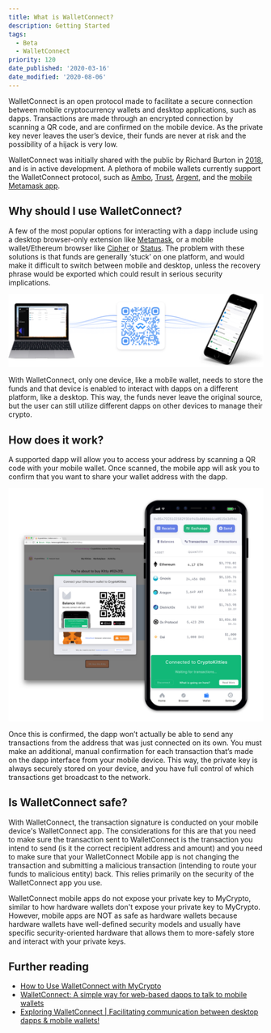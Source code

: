 ```yaml
---
title: What is WalletConnect?
description: Getting Started
tags:
  - Beta
  - WalletConnect
priority: 120
date_published: '2020-03-16'
date_modified: '2020-08-06'
---
```


WalletConnect is an open protocol made to facilitate a secure connection between mobile cryptocurrency wallets and desktop applications, such as dapps. Transactions are made through an encrypted connection by scanning a QR code, and are confirmed on the mobile device. As the private key never leaves the user’s device, their funds are never at risk and the possibility of a hijack is very low.

WalletConnect was initially shared with the public by Richard Burton in [2018](https://medium.com/balance-io/walletbridge-a-simple-way-for-web-based-dapps-to-talk-to-mobile-wallets-5c4015f1838c), and is in active development. A plethora of mobile wallets currently support the WalletConnect protocol, such as [Ambo](https://www.ambo.io/), [Trust](https://trustwallet.com/), [Argent](https://www.argent.xyz/), and the [mobile Metamask app](https://metamask.io/).

## Why should I use WalletConnect?

A few of the most popular options for interacting with a dapp include using a desktop browser-only extension like [Metamask](https://metamask.io/), or a mobile wallet/Ethereum browser like [Cipher](https://www.cipherbrowser.com/) or [Status](https://status.im/). The problem with these solutions is that funds are generally ‘stuck’ on one platform, and would make it difficult to switch between mobile and desktop, unless the recovery phrase would be exported which could result in serious security implications.

![QR code](../../assets/general-knowledge/ethereum-blockchain/what-is-walletconnect/qr-connection.png)

With WalletConnect, only one device, like a mobile wallet, needs to store the funds and that device is enabled to interact with dapps on a different platform, like a desktop. This way, the funds never leave the original source, but the user can still utilize different dapps on other devices to manage their crypto.

## How does it work?

A supported dapp will allow you to access your address by scanning a QR code with your mobile wallet. Once scanned, the mobile app will ask you to confirm that you want to share your wallet address with the dapp.

![CryptoKitties example](../../assets/general-knowledge/ethereum-blockchain/what-is-walletconnect/cryptokitties-example.png)

Once this is confirmed, the dapp won’t actually be able to send any transactions from the address that was just connected on its own. You must make an additional, manual confirmation for each transaction that’s made on the dapp interface from your mobile device. This way, the private key is always securely stored on your device, and you have full control of which transactions get broadcast to the network.

## Is WalletConnect safe?

With WalletConnect, the transaction signature is conducted on your mobile device's WalletConnect app. The considerations for this are that you need to make sure the transaction sent to WalletConnect is the transaction you intend to send (is it the correct recipient address and amount) and you need to make sure that your WalletConnect Mobile app is not changing the transaction and submitting a malicious transaction (intending to route your funds to malicious entity) back. This relies primarily on the security of the WalletConnect app you use.

WalletConnect mobile apps do not expose your private key to MyCrypto, similar to how hardware wallets don't expose your private key to MyCrypto. However, mobile apps are NOT as safe as hardware wallets because hardware wallets have well-defined security models and usually have specific security-oriented hardware that allows them to more-safely store and interact with your private keys.

## Further reading

* [How to Use WalletConnect with MyCrypto](/how-to/accessing-wallet/how-to-use-walletconnect-with-mycrypto)
* [WalletConnect: A simple way for web-based dapps to talk to mobile wallets](https://medium.com/balance-io/walletbridge-a-simple-way-for-web-based-dapps-to-talk-to-mobile-wallets-5c4015f1838c)
* [Exploring WalletConnect | Facilitating communication between desktop dapps & mobile wallets!](https://medium.com/@dedicatedguy/exploring-walletconnect-facilitating-thcommunication-between-desktop-dapps-mobile-wallets-f0a4424c0c2c)
